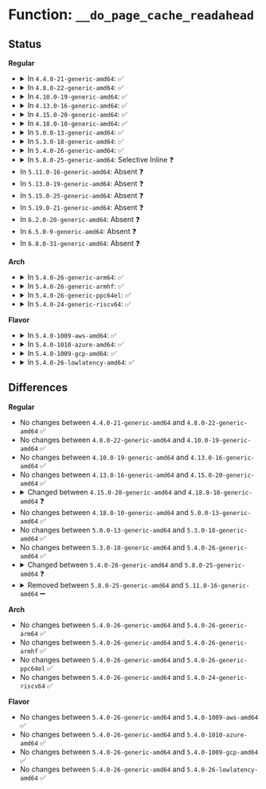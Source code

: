 # Function: <code>__do_page_cache_readahead</code>

## Status
<b>Regular</b>
<ul>
<li>
<details>
<summary>In <code>4.4.0-21-generic-amd64</code>: ✅</summary>

```c
int __do_page_cache_readahead(struct address_space * mapping, struct file * filp, long unsigned int offset, long unsigned int nr_to_read, long unsigned int lookahead_size)
```

```json
{
  "name": "__do_page_cache_readahead",
  "collision_type": "Unique Global",
  "inline_type": "No",
  "funcs": [
    {
      "addr": 18446744071580532176,
      "name": "__do_page_cache_readahead",
      "external": true,
      "loc": "mm/readahead.c:152",
      "file": "mm/readahead.c",
      "inline": "seen, unknown",
      "caller_inline": [],
      "caller_func": [
        "mm/filemap.c:filemap_fault",
        "mm/readahead.c:ondemand_readahead",
        "mm/readahead.c:ondemand_readahead",
        "mm/readahead.c:force_page_cache_readahead",
        "mm/readahead.c:force_page_cache_readahead"
      ]
    }
  ],
  "symbols": [
    {
      "addr": 18446744071580532176,
      "name": "__do_page_cache_readahead",
      "section": ".text",
      "bind": "STB_GLOBAL",
      "size": 554
    }
  ]
}
```
</details>
</li>
<li>
<details>
<summary>In <code>4.8.0-22-generic-amd64</code>: ✅</summary>

```c
int __do_page_cache_readahead(struct address_space * mapping, struct file * filp, long unsigned int offset, long unsigned int nr_to_read, long unsigned int lookahead_size)
```

```json
{
  "name": "__do_page_cache_readahead",
  "collision_type": "Unique Global",
  "inline_type": "No",
  "funcs": [
    {
      "addr": 18446744071580618608,
      "name": "__do_page_cache_readahead",
      "external": true,
      "loc": "mm/readahead.c:150",
      "file": "mm/readahead.c",
      "inline": "seen, unknown",
      "caller_inline": [],
      "caller_func": [
        "mm/filemap.c:filemap_fault",
        "mm/readahead.c:ondemand_readahead",
        "mm/readahead.c:force_page_cache_readahead",
        "mm/readahead.c:force_page_cache_readahead"
      ]
    }
  ],
  "symbols": [
    {
      "addr": 18446744071580618608,
      "name": "__do_page_cache_readahead",
      "section": ".text",
      "bind": "STB_GLOBAL",
      "size": 646
    }
  ]
}
```
</details>
</li>
<li>
<details>
<summary>In <code>4.10.0-19-generic-amd64</code>: ✅</summary>

```c
int __do_page_cache_readahead(struct address_space * mapping, struct file * filp, long unsigned int offset, long unsigned int nr_to_read, long unsigned int lookahead_size)
```

```json
{
  "name": "__do_page_cache_readahead",
  "collision_type": "Unique Global",
  "inline_type": "No",
  "funcs": [
    {
      "addr": 18446744071580685664,
      "name": "__do_page_cache_readahead",
      "external": true,
      "loc": "mm/readahead.c:150",
      "file": "mm/readahead.c",
      "inline": "seen, unknown",
      "caller_inline": [],
      "caller_func": [
        "mm/filemap.c:filemap_fault",
        "mm/readahead.c:ondemand_readahead",
        "mm/readahead.c:force_page_cache_readahead",
        "mm/readahead.c:force_page_cache_readahead"
      ]
    }
  ],
  "symbols": [
    {
      "addr": 18446744071580685664,
      "name": "__do_page_cache_readahead",
      "section": ".text",
      "bind": "STB_GLOBAL",
      "size": 628
    }
  ]
}
```
</details>
</li>
<li>
<details>
<summary>In <code>4.13.0-16-generic-amd64</code>: ✅</summary>

```c
int __do_page_cache_readahead(struct address_space * mapping, struct file * filp, long unsigned int offset, long unsigned int nr_to_read, long unsigned int lookahead_size)
```

```json
{
  "name": "__do_page_cache_readahead",
  "collision_type": "Unique Global",
  "inline_type": "No",
  "funcs": [
    {
      "addr": 18446744071580719104,
      "name": "__do_page_cache_readahead",
      "external": true,
      "loc": "mm/readahead.c:150",
      "file": "mm/readahead.c",
      "inline": "seen, unknown",
      "caller_inline": [],
      "caller_func": [
        "mm/filemap.c:filemap_fault",
        "mm/readahead.c:ondemand_readahead",
        "mm/readahead.c:force_page_cache_readahead",
        "mm/readahead.c:force_page_cache_readahead"
      ]
    }
  ],
  "symbols": [
    {
      "addr": 18446744071580719104,
      "name": "__do_page_cache_readahead",
      "section": ".text",
      "bind": "STB_GLOBAL",
      "size": 632
    }
  ]
}
```
</details>
</li>
<li>
<details>
<summary>In <code>4.15.0-20-generic-amd64</code>: ✅</summary>

```c
int __do_page_cache_readahead(struct address_space * mapping, struct file * filp, long unsigned int offset, long unsigned int nr_to_read, long unsigned int lookahead_size)
```

```json
{
  "name": "__do_page_cache_readahead",
  "collision_type": "Unique Global",
  "inline_type": "No",
  "funcs": [
    {
      "addr": 18446744071580804736,
      "name": "__do_page_cache_readahead",
      "external": true,
      "loc": "mm/readahead.c:150",
      "file": "mm/readahead.c",
      "inline": "seen, unknown",
      "caller_inline": [],
      "caller_func": [
        "mm/filemap.c:filemap_fault",
        "mm/readahead.c:ondemand_readahead",
        "mm/readahead.c:force_page_cache_readahead",
        "mm/readahead.c:force_page_cache_readahead"
      ]
    }
  ],
  "symbols": [
    {
      "addr": 18446744071580804736,
      "name": "__do_page_cache_readahead",
      "section": ".text",
      "bind": "STB_GLOBAL",
      "size": 694
    }
  ]
}
```
</details>
</li>
<li>
<details>
<summary>In <code>4.18.0-10-generic-amd64</code>: ✅</summary>

```c
unsigned int __do_page_cache_readahead(struct address_space * mapping, struct file * filp, long unsigned int offset, long unsigned int nr_to_read, long unsigned int lookahead_size)
```

```json
{
  "name": "__do_page_cache_readahead",
  "collision_type": "Unique Global",
  "inline_type": "No",
  "funcs": [
    {
      "addr": 18446744071580942064,
      "name": "__do_page_cache_readahead",
      "external": true,
      "loc": "mm/readahead.c:150",
      "file": "mm/readahead.c",
      "inline": "seen, unknown",
      "caller_inline": [],
      "caller_func": [
        "mm/filemap.c:filemap_fault",
        "mm/readahead.c:ondemand_readahead",
        "mm/readahead.c:force_page_cache_readahead",
        "mm/readahead.c:force_page_cache_readahead"
      ]
    }
  ],
  "symbols": [
    {
      "addr": 18446744071580942064,
      "name": "__do_page_cache_readahead",
      "section": ".text",
      "bind": "STB_GLOBAL",
      "size": 398
    }
  ]
}
```
</details>
</li>
<li>
<details>
<summary>In <code>5.0.0-13-generic-amd64</code>: ✅</summary>

```c
unsigned int __do_page_cache_readahead(struct address_space * mapping, struct file * filp, long unsigned int offset, long unsigned int nr_to_read, long unsigned int lookahead_size)
```

```json
{
  "name": "__do_page_cache_readahead",
  "collision_type": "Unique Global",
  "inline_type": "No",
  "funcs": [
    {
      "addr": 18446744071581018048,
      "name": "__do_page_cache_readahead",
      "external": true,
      "loc": "mm/readahead.c:152",
      "file": "mm/readahead.c",
      "inline": "seen, unknown",
      "caller_inline": [],
      "caller_func": [
        "mm/filemap.c:filemap_fault",
        "mm/readahead.c:ondemand_readahead",
        "mm/readahead.c:force_page_cache_readahead",
        "mm/readahead.c:force_page_cache_readahead"
      ]
    }
  ],
  "symbols": [
    {
      "addr": 18446744071581018048,
      "name": "__do_page_cache_readahead",
      "section": ".text",
      "bind": "STB_GLOBAL",
      "size": 395
    }
  ]
}
```
</details>
</li>
<li>
<details>
<summary>In <code>5.3.0-18-generic-amd64</code>: ✅</summary>

```c
unsigned int __do_page_cache_readahead(struct address_space * mapping, struct file * filp, long unsigned int offset, long unsigned int nr_to_read, long unsigned int lookahead_size)
```

```json
{
  "name": "__do_page_cache_readahead",
  "collision_type": "Unique Global",
  "inline_type": "No",
  "funcs": [
    {
      "addr": 18446744071581082032,
      "name": "__do_page_cache_readahead",
      "external": true,
      "loc": "mm/readahead.c:155",
      "file": "mm/readahead.c",
      "inline": "seen, unknown",
      "caller_inline": [],
      "caller_func": [
        "mm/filemap.c:filemap_fault",
        "mm/readahead.c:ondemand_readahead",
        "mm/readahead.c:ondemand_readahead",
        "mm/readahead.c:force_page_cache_readahead",
        "mm/readahead.c:force_page_cache_readahead"
      ]
    }
  ],
  "symbols": [
    {
      "addr": 18446744071581082032,
      "name": "__do_page_cache_readahead",
      "section": ".text",
      "bind": "STB_GLOBAL",
      "size": 403
    }
  ]
}
```
</details>
</li>
<li>
<details>
<summary>In <code>5.4.0-26-generic-amd64</code>: ✅</summary>

```c
unsigned int __do_page_cache_readahead(struct address_space * mapping, struct file * filp, long unsigned int offset, long unsigned int nr_to_read, long unsigned int lookahead_size)
```

```json
{
  "name": "__do_page_cache_readahead",
  "collision_type": "Unique Global",
  "inline_type": "No",
  "funcs": [
    {
      "addr": 18446744071581138016,
      "name": "__do_page_cache_readahead",
      "external": true,
      "loc": "mm/readahead.c:155",
      "file": "mm/readahead.c",
      "inline": "seen, unknown",
      "caller_inline": [],
      "caller_func": [
        "mm/filemap.c:filemap_fault",
        "mm/readahead.c:ondemand_readahead",
        "mm/readahead.c:ondemand_readahead",
        "mm/readahead.c:force_page_cache_readahead",
        "mm/readahead.c:force_page_cache_readahead"
      ]
    }
  ],
  "symbols": [
    {
      "addr": 18446744071581138016,
      "name": "__do_page_cache_readahead",
      "section": ".text",
      "bind": "STB_GLOBAL",
      "size": 403
    }
  ]
}
```
</details>
</li>
<li>
<details>
<summary>In <code>5.8.0-25-generic-amd64</code>: Selective Inline ❓</summary>

```c
void __do_page_cache_readahead(struct address_space * mapping, struct file * file, long unsigned int index, long unsigned int nr_to_read, long unsigned int lookahead_size)
```

```json
{
  "name": "__do_page_cache_readahead",
  "collision_type": "Unique Global",
  "inline_type": "Selective",
  "funcs": [
    {
      "addr": 18446744071581323568,
      "name": "__do_page_cache_readahead",
      "external": true,
      "loc": "mm/readahead.c:255",
      "file": "mm/readahead.c",
      "inline": "not declared, inlined",
      "caller_inline": [
        "mm/readahead.c:ondemand_readahead",
        "mm/readahead.c:ondemand_readahead",
        "mm/readahead.c:force_page_cache_readahead"
      ],
      "caller_func": [
        "mm/filemap.c:do_sync_mmap_readahead"
      ]
    }
  ],
  "symbols": [
    {
      "addr": 18446744071581324272,
      "name": "__do_page_cache_readahead",
      "section": ".text",
      "bind": "STB_GLOBAL",
      "size": 56
    }
  ]
}
```
</details>
</li>
<li>
In <code>5.11.0-16-generic-amd64</code>: Absent ❓
</li>
<li>
In <code>5.13.0-19-generic-amd64</code>: Absent ❓
</li>
<li>
In <code>5.15.0-25-generic-amd64</code>: Absent ❓
</li>
<li>
In <code>5.19.0-21-generic-amd64</code>: Absent ❓
</li>
<li>
In <code>6.2.0-20-generic-amd64</code>: Absent ❓
</li>
<li>
In <code>6.5.0-9-generic-amd64</code>: Absent ❓
</li>
<li>
In <code>6.8.0-31-generic-amd64</code>: Absent ❓
</li>
</ul>
<b>Arch</b>
<ul>
<li>
<details>
<summary>In <code>5.4.0-26-generic-arm64</code>: ✅</summary>

```c
unsigned int __do_page_cache_readahead(struct address_space * mapping, struct file * filp, long unsigned int offset, long unsigned int nr_to_read, long unsigned int lookahead_size)
```

```json
{
  "name": "__do_page_cache_readahead",
  "collision_type": "Unique Global",
  "inline_type": "No",
  "funcs": [
    {
      "addr": 18446603336492512480,
      "name": "__do_page_cache_readahead",
      "external": true,
      "loc": "mm/readahead.c:155",
      "file": "mm/readahead.c",
      "inline": "seen, unknown",
      "caller_inline": [],
      "caller_func": [
        "mm/filemap.c:filemap_fault",
        "mm/readahead.c:ondemand_readahead",
        "mm/readahead.c:ondemand_readahead",
        "mm/readahead.c:force_page_cache_readahead",
        "mm/readahead.c:force_page_cache_readahead"
      ]
    }
  ],
  "symbols": [
    {
      "addr": 18446603336492512480,
      "name": "__do_page_cache_readahead",
      "section": ".text",
      "bind": "STB_GLOBAL",
      "size": 452
    }
  ]
}
```
</details>
</li>
<li>
<details>
<summary>In <code>5.4.0-26-generic-armhf</code>: ✅</summary>

```c
unsigned int __do_page_cache_readahead(struct address_space * mapping, struct file * filp, long unsigned int offset, long unsigned int nr_to_read, long unsigned int lookahead_size)
```

```json
{
  "name": "__do_page_cache_readahead",
  "collision_type": "Unique Global",
  "inline_type": "No",
  "funcs": [
    {
      "addr": 3226382124,
      "name": "__do_page_cache_readahead",
      "external": true,
      "loc": "mm/readahead.c:155",
      "file": "mm/readahead.c",
      "inline": "seen, unknown",
      "caller_inline": [],
      "caller_func": [
        "mm/filemap.c:filemap_fault",
        "mm/readahead.c:ondemand_readahead",
        "mm/readahead.c:ondemand_readahead",
        "mm/readahead.c:force_page_cache_readahead",
        "mm/readahead.c:force_page_cache_readahead"
      ]
    }
  ],
  "symbols": [
    {
      "addr": 3226382124,
      "name": "__do_page_cache_readahead",
      "section": ".text",
      "bind": "STB_GLOBAL",
      "size": 540
    }
  ]
}
```
</details>
</li>
<li>
<details>
<summary>In <code>5.4.0-26-generic-ppc64el</code>: ✅</summary>

```c
unsigned int __do_page_cache_readahead(struct address_space * mapping, struct file * filp, long unsigned int offset, long unsigned int nr_to_read, long unsigned int lookahead_size)
```

```json
{
  "name": "__do_page_cache_readahead",
  "collision_type": "Unique Global",
  "inline_type": "No",
  "funcs": [
    {
      "addr": 13835058055285801296,
      "name": "__do_page_cache_readahead",
      "external": true,
      "loc": "mm/readahead.c:155",
      "file": "mm/readahead.c",
      "inline": "seen, unknown",
      "caller_inline": [],
      "caller_func": [
        "mm/filemap.c:filemap_fault",
        "mm/readahead.c:ondemand_readahead",
        "mm/readahead.c:ondemand_readahead",
        "mm/readahead.c:force_page_cache_readahead",
        "mm/readahead.c:force_page_cache_readahead"
      ]
    }
  ],
  "symbols": [
    {
      "addr": 13835058055285801296,
      "name": "__do_page_cache_readahead",
      "section": ".text",
      "bind": "STB_GLOBAL",
      "size": 704
    }
  ]
}
```
</details>
</li>
<li>
<details>
<summary>In <code>5.4.0-24-generic-riscv64</code>: ✅</summary>

```c
unsigned int __do_page_cache_readahead(struct address_space * mapping, struct file * filp, long unsigned int offset, long unsigned int nr_to_read, long unsigned int lookahead_size)
```

```json
{
  "name": "__do_page_cache_readahead",
  "collision_type": "Unique Global",
  "inline_type": "No",
  "funcs": [
    {
      "addr": 18446743936272569946,
      "name": "__do_page_cache_readahead",
      "external": true,
      "loc": "mm/readahead.c:155",
      "file": "mm/readahead.c",
      "inline": "seen, unknown",
      "caller_inline": [],
      "caller_func": [
        "mm/filemap.c:filemap_fault",
        "mm/readahead.c:ondemand_readahead",
        "mm/readahead.c:force_page_cache_readahead",
        "mm/readahead.c:force_page_cache_readahead"
      ]
    }
  ],
  "symbols": [
    {
      "addr": 18446743936272569946,
      "name": "__do_page_cache_readahead",
      "section": ".text",
      "bind": "STB_GLOBAL",
      "size": 316
    }
  ]
}
```
</details>
</li>
</ul>
<b>Flavor</b>
<ul>
<li>
<details>
<summary>In <code>5.4.0-1009-aws-amd64</code>: ✅</summary>

```c
unsigned int __do_page_cache_readahead(struct address_space * mapping, struct file * filp, long unsigned int offset, long unsigned int nr_to_read, long unsigned int lookahead_size)
```

```json
{
  "name": "__do_page_cache_readahead",
  "collision_type": "Unique Global",
  "inline_type": "No",
  "funcs": [
    {
      "addr": 18446744071581106864,
      "name": "__do_page_cache_readahead",
      "external": true,
      "loc": "mm/readahead.c:155",
      "file": "mm/readahead.c",
      "inline": "seen, unknown",
      "caller_inline": [],
      "caller_func": [
        "mm/filemap.c:filemap_fault",
        "mm/readahead.c:ondemand_readahead",
        "mm/readahead.c:ondemand_readahead",
        "mm/readahead.c:force_page_cache_readahead",
        "mm/readahead.c:force_page_cache_readahead"
      ]
    }
  ],
  "symbols": [
    {
      "addr": 18446744071581106864,
      "name": "__do_page_cache_readahead",
      "section": ".text",
      "bind": "STB_GLOBAL",
      "size": 403
    }
  ]
}
```
</details>
</li>
<li>
<details>
<summary>In <code>5.4.0-1010-azure-amd64</code>: ✅</summary>

```c
unsigned int __do_page_cache_readahead(struct address_space * mapping, struct file * filp, long unsigned int offset, long unsigned int nr_to_read, long unsigned int lookahead_size)
```

```json
{
  "name": "__do_page_cache_readahead",
  "collision_type": "Unique Global",
  "inline_type": "No",
  "funcs": [
    {
      "addr": 18446744071581053936,
      "name": "__do_page_cache_readahead",
      "external": true,
      "loc": "mm/readahead.c:155",
      "file": "mm/readahead.c",
      "inline": "seen, unknown",
      "caller_inline": [],
      "caller_func": [
        "mm/filemap.c:filemap_fault",
        "mm/readahead.c:ondemand_readahead",
        "mm/readahead.c:ondemand_readahead",
        "mm/readahead.c:force_page_cache_readahead",
        "mm/readahead.c:force_page_cache_readahead"
      ]
    }
  ],
  "symbols": [
    {
      "addr": 18446744071581053936,
      "name": "__do_page_cache_readahead",
      "section": ".text",
      "bind": "STB_GLOBAL",
      "size": 403
    }
  ]
}
```
</details>
</li>
<li>
<details>
<summary>In <code>5.4.0-1009-gcp-amd64</code>: ✅</summary>

```c
unsigned int __do_page_cache_readahead(struct address_space * mapping, struct file * filp, long unsigned int offset, long unsigned int nr_to_read, long unsigned int lookahead_size)
```

```json
{
  "name": "__do_page_cache_readahead",
  "collision_type": "Unique Global",
  "inline_type": "No",
  "funcs": [
    {
      "addr": 18446744071581098064,
      "name": "__do_page_cache_readahead",
      "external": true,
      "loc": "mm/readahead.c:155",
      "file": "mm/readahead.c",
      "inline": "seen, unknown",
      "caller_inline": [],
      "caller_func": [
        "mm/filemap.c:filemap_fault",
        "mm/readahead.c:ondemand_readahead",
        "mm/readahead.c:ondemand_readahead",
        "mm/readahead.c:force_page_cache_readahead",
        "mm/readahead.c:force_page_cache_readahead"
      ]
    }
  ],
  "symbols": [
    {
      "addr": 18446744071581098064,
      "name": "__do_page_cache_readahead",
      "section": ".text",
      "bind": "STB_GLOBAL",
      "size": 403
    }
  ]
}
```
</details>
</li>
<li>
<details>
<summary>In <code>5.4.0-26-lowlatency-amd64</code>: ✅</summary>

```c
unsigned int __do_page_cache_readahead(struct address_space * mapping, struct file * filp, long unsigned int offset, long unsigned int nr_to_read, long unsigned int lookahead_size)
```

```json
{
  "name": "__do_page_cache_readahead",
  "collision_type": "Unique Global",
  "inline_type": "No",
  "funcs": [
    {
      "addr": 18446744071581160272,
      "name": "__do_page_cache_readahead",
      "external": true,
      "loc": "mm/readahead.c:155",
      "file": "mm/readahead.c",
      "inline": "seen, unknown",
      "caller_inline": [],
      "caller_func": [
        "mm/filemap.c:filemap_fault",
        "mm/readahead.c:ondemand_readahead",
        "mm/readahead.c:ondemand_readahead",
        "mm/readahead.c:force_page_cache_readahead",
        "mm/readahead.c:force_page_cache_readahead"
      ]
    }
  ],
  "symbols": [
    {
      "addr": 18446744071581160272,
      "name": "__do_page_cache_readahead",
      "section": ".text",
      "bind": "STB_GLOBAL",
      "size": 403
    }
  ]
}
```
</details>
</li>
</ul>

## Differences
<b>Regular</b>
<ul>
<li>
No changes between <code>4.4.0-21-generic-amd64</code> and <code>4.8.0-22-generic-amd64</code> ✅
</li>
<li>
No changes between <code>4.8.0-22-generic-amd64</code> and <code>4.10.0-19-generic-amd64</code> ✅
</li>
<li>
No changes between <code>4.10.0-19-generic-amd64</code> and <code>4.13.0-16-generic-amd64</code> ✅
</li>
<li>
No changes between <code>4.13.0-16-generic-amd64</code> and <code>4.15.0-20-generic-amd64</code> ✅
</li>
<li>
<details>
<summary>Changed between <code>4.15.0-20-generic-amd64</code> and <code>4.18.0-10-generic-amd64</code> ❓</summary>
<ul>
<li>
<b>Return type changed. </b>
<code>int</code> ➡️ <code>unsigned int</code>
</li>
</ul>
</details>
</li>
<li>
No changes between <code>4.18.0-10-generic-amd64</code> and <code>5.0.0-13-generic-amd64</code> ✅
</li>
<li>
No changes between <code>5.0.0-13-generic-amd64</code> and <code>5.3.0-18-generic-amd64</code> ✅
</li>
<li>
No changes between <code>5.3.0-18-generic-amd64</code> and <code>5.4.0-26-generic-amd64</code> ✅
</li>
<li>
<details>
<summary>Changed between <code>5.4.0-26-generic-amd64</code> and <code>5.8.0-25-generic-amd64</code> ❓</summary>
<ul>
<li>
<b>Param added. </b>
<code>struct file * file</code>
</li>
<li>
<b>Param added. </b>
<code>long unsigned int index</code>
</li>
<li>
<b>Param removed. </b>
<code>struct file * filp</code>
</li>
<li>
<b>Param removed. </b>
<code>long unsigned int offset</code>
</li>
<li>
<b>Return type changed. </b>
<code>unsigned int</code> ➡️ <code>void</code>
</li>
</ul>
</details>
</li>
<li>
<details>
<summary>Removed between <code>5.8.0-25-generic-amd64</code> and <code>5.11.0-16-generic-amd64</code> ➖</summary>

```c
void __do_page_cache_readahead(struct address_space * mapping, struct file * file, long unsigned int index, long unsigned int nr_to_read, long unsigned int lookahead_size)
```
</details>
</li>
</ul>
<b>Arch</b>
<ul>
<li>
No changes between <code>5.4.0-26-generic-amd64</code> and <code>5.4.0-26-generic-arm64</code> ✅
</li>
<li>
No changes between <code>5.4.0-26-generic-amd64</code> and <code>5.4.0-26-generic-armhf</code> ✅
</li>
<li>
No changes between <code>5.4.0-26-generic-amd64</code> and <code>5.4.0-26-generic-ppc64el</code> ✅
</li>
<li>
No changes between <code>5.4.0-26-generic-amd64</code> and <code>5.4.0-24-generic-riscv64</code> ✅
</li>
</ul>
<b>Flavor</b>
<ul>
<li>
No changes between <code>5.4.0-26-generic-amd64</code> and <code>5.4.0-1009-aws-amd64</code> ✅
</li>
<li>
No changes between <code>5.4.0-26-generic-amd64</code> and <code>5.4.0-1010-azure-amd64</code> ✅
</li>
<li>
No changes between <code>5.4.0-26-generic-amd64</code> and <code>5.4.0-1009-gcp-amd64</code> ✅
</li>
<li>
No changes between <code>5.4.0-26-generic-amd64</code> and <code>5.4.0-26-lowlatency-amd64</code> ✅
</li>
</ul>
